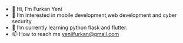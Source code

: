 - 👋 Hi, I’m Furkan Yeni
- 👀 I’m interested in mobile development,web development and cyber security.
- 🌱 I’m currently learning python flask and flutter.
- 📫 How to reach me yeniifurkan@gmail.com

<!---
furkanyenii/furkanyenii is a ✨ special ✨ repository because its `README.md` (this file) appears on your GitHub profile.
You can click the Preview link to take a look at your changes.
--->
